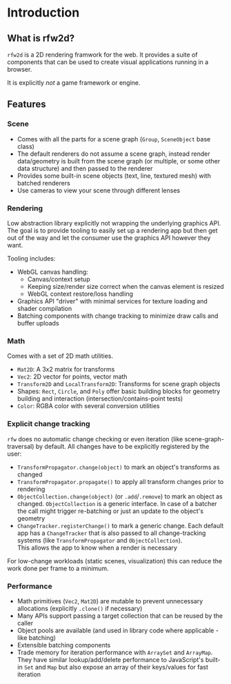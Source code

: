 # Introduction

## What is rfw2d?

`rfw2d` is a 2D rendering framwork for the web. It provides a suite of components that can be used to create visual applications running in a browser.

It is explicitly _not_ a game framework or engine.

## Features

### Scene

-   Comes with all the parts for a scene graph (`Group`, `SceneObject` base class)
-   The default renderers do not assume a scene graph, instead render data/geometry is built from the scene graph (or multiple, or some other data structure) and then passed to the renderer
-   Provides some built-in scene objects (text, line, textured mesh) with batched renderers
-   Use cameras to view your scene through different lenses

### Rendering

Low abstraction library explicitly not wrapping the underlying graphics API. The goal is to provide tooling to easily set up a rendering app but then get out of the way and let the consumer use the graphics API however they want.

Tooling includes:

-   WebGL canvas handling:
    -   Canvas/context setup
    -   Keeping size/render size correct when the canvas element is resized
    -   WebGL context restore/loss handling
-   Graphics API "driver" with minimal services for texture loading and shader compilation
-   Batching components with change tracking to minimize draw calls and buffer uploads

### Math

Comes with a set of 2D math utilities.

-   `Mat2D`: A 3x2 matrix for transforms
-   `Vec2`: 2D vector for points, vector math
-   `Transform2D` and `LocalTransform2D`: Transforms for scene graph objects
-   Shapes: `Rect`, `Circle`, and `Poly` offer basic building blocks for geometry building and interaction (intersection/contains-point tests)
-   `Color`: RGBA color with several conversion utilities

### Explicit change tracking

`rfw` does no automatic change checking or even iteration (like scene-graph-traversal) by default. All changes have to be explicitly registered by the user:

-   `TransformPropagator.change(object)` to mark an object's transforms as changed
-   `TransformPropagator.propagate()` to apply all transform changes prior to rendering
-   `ObjectCollection.change(object)` (or `.add`/`.remove`) to mark an object as changed.
    `ObjectCollection` is a generic interface. In case of a batcher the call might trigger re-batching or just an update to the object's geometry
-   `ChangeTracker.registerChange()` to mark a generic change. Each default app has a `ChangeTracker` that is also passed to all change-tracking systems (like `TransformPropagator` and `ObjectCollection`).  
    This allows the app to know when a render is necessary

For low-change workloads (static scenes, visualization) this can reduce the work done per frame to a minimum.

### Performance

-   Math primitives (`Vec2`, `Mat2D`) are mutable to prevent unnecessary allocations (explicitly `.clone()` if necessary)
-   Many APIs support passing a target collection that can be reused by the caller
-   Object pools are available (and used in library code where applicable - like batching)
-   Extensible batching components
-   Trade memory for iteration performance with `ArraySet` and `ArrayMap`. They have similar lookup/add/delete performance to JavaScript's built-in `Set` and `Map` but also expose an array of their keys/values for fast iteration
